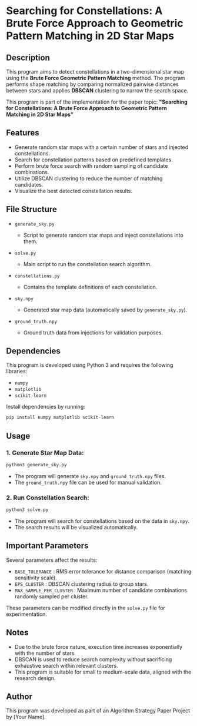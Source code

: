 # Searching for Constellations: A Brute Force Approach to Geometric Pattern Matching in 2D Star Maps

## Description

This program aims to detect constellations in a two-dimensional star map using the **Brute Force Geometric Pattern Matching** method. The program performs shape matching by comparing normalized pairwise distances between stars and applies **DBSCAN** clustering to narrow the search space.

This program is part of the implementation for the paper topic:
**"Searching for Constellations: A Brute Force Approach to Geometric Pattern Matching in 2D Star Maps"**

## Features

* Generate random star maps with a certain number of stars and injected constellations.
* Search for constellation patterns based on predefined templates.
* Perform brute force search with random sampling of candidate combinations.
* Utilize DBSCAN clustering to reduce the number of matching candidates.
* Visualize the best detected constellation results.

## File Structure

* `generate_sky.py`

  * Script to generate random star maps and inject constellations into them.

* `solve.py`

  * Main script to run the constellation search algorithm.

* `constellations.py`

  * Contains the template definitions of each constellation.

* `sky.npy`

  * Generated star map data (automatically saved by `generate_sky.py`).

* `ground_truth.npy`

  * Ground truth data from injections for validation purposes.

## Dependencies

This program is developed using Python 3 and requires the following libraries:

* `numpy`
* `matplotlib`
* `scikit-learn`

Install dependencies by running:

```bash
pip install numpy matplotlib scikit-learn
```

## Usage

### 1. Generate Star Map Data:

```bash
python3 generate_sky.py
```

* The program will generate `sky.npy` and `ground_truth.npy` files.
* The `ground_truth.npy` file can be used for manual validation.

### 2. Run Constellation Search:

```bash
python3 solve.py
```

* The program will search for constellations based on the data in `sky.npy`.
* The search results will be visualized automatically.

## Important Parameters

Several parameters affect the results:

* `BASE_TOLERANCE` : RMS error tolerance for distance comparison (matching sensitivity scale).
* `EPS_CLUSTER` : DBSCAN clustering radius to group stars.
* `MAX_SAMPLE_PER_CLUSTER` : Maximum number of candidate combinations randomly sampled per cluster.

These parameters can be modified directly in the `solve.py` file for experimentation.

## Notes

* Due to the brute force nature, execution time increases exponentially with the number of stars.
* DBSCAN is used to reduce search complexity without sacrificing exhaustive search within relevant clusters.
* This program is suitable for small to medium-scale data, aligned with the research design.

## Author

This program was developed as part of an Algorithm Strategy Paper Project by \[Your Name].
